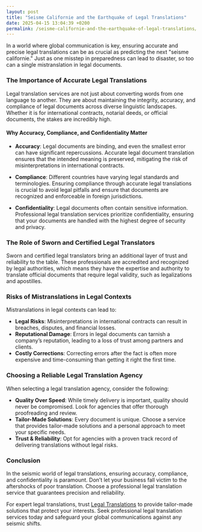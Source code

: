 ```yaml
---
layout: post
title: "Seisme Californie and the Earthquake of Legal Translations"
date: 2025-04-15 13:04:39 +0200
permalink: /seisme-californie-and-the-earthquake-of-legal-translations/
---
```



In a world where global communication is key, ensuring accurate and precise legal translations can be as crucial as predicting the next "seisme californie." Just as one misstep in preparedness can lead to disaster, so too can a single mistranslation in legal documents.

### The Importance of Accurate Legal Translations

Legal translation services are not just about converting words from one language to another. They are about maintaining the integrity, accuracy, and compliance of legal documents across diverse linguistic landscapes. Whether it is for international contracts, notarial deeds, or official documents, the stakes are incredibly high.

#### Why Accuracy, Compliance, and Confidentiality Matter

- **Accuracy**: Legal documents are binding, and even the smallest error can have significant repercussions. Accurate legal document translation ensures that the intended meaning is preserved, mitigating the risk of misinterpretations in international contracts.
  
- **Compliance**: Different countries have varying legal standards and terminologies. Ensuring compliance through accurate legal translations is crucial to avoid legal pitfalls and ensure that documents are recognized and enforceable in foreign jurisdictions.
  
- **Confidentiality**: Legal documents often contain sensitive information. Professional legal translation services prioritize confidentiality, ensuring that your documents are handled with the highest degree of security and privacy.

### The Role of Sworn and Certified Legal Translators

Sworn and certified legal translators bring an additional layer of trust and reliability to the table. These professionals are accredited and recognized by legal authorities, which means they have the expertise and authority to translate official documents that require legal validity, such as legalizations and apostilles.

### Risks of Mistranslations in Legal Contexts

Mistranslations in legal contexts can lead to:

- **Legal Risks**: Misinterpretations in international contracts can result in breaches, disputes, and financial losses.
- **Reputational Damage**: Errors in legal documents can tarnish a company’s reputation, leading to a loss of trust among partners and clients.
- **Costly Corrections**: Correcting errors after the fact is often more expensive and time-consuming than getting it right the first time.

### Choosing a Reliable Legal Translation Agency

When selecting a legal translation agency, consider the following:

- **Quality Over Speed**: While timely delivery is important, quality should never be compromised. Look for agencies that offer thorough proofreading and review.
- **Tailor-Made Solutions**: Every document is unique. Choose a service that provides tailor-made solutions and a personal approach to meet your specific needs.
- **Trust & Reliability**: Opt for agencies with a proven track record of delivering translations without legal risks.

### Conclusion

In the seismic world of legal translations, ensuring accuracy, compliance, and confidentiality is paramount. Don’t let your business fall victim to the aftershocks of poor translation. Choose a professional legal translation service that guarantees precision and reliability.

For expert legal translations, trust [Legal Translations](https://www.legaltranslations.be/) to provide tailor-made solutions that protect your interests. Seek professional legal translation services today and safeguard your global communications against any seismic shifts.